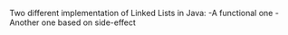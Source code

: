 Two different implementation of Linked Lists in Java:
 -A functional one
 -Another one based on side-effect

